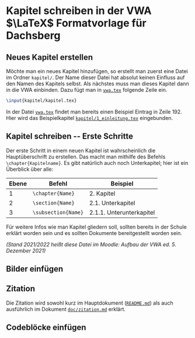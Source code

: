 # Kapitel schreiben in der VWA $\LaTeX$ Formatvorlage für Dachsberg

## Neues Kapitel erstellen

Möchte man ein neues Kapitel hinzufügen, so erstellt man zuerst eine Datei im Ordner `kapitel/`.
Der Name dieser Datei hat absolut keinen Einfluss auf den Namen des Kapitels selbst. Als nächstes
muss man dieses Kapitel dann in die VWA einbinden. Dazu fügt man in [`vwa.tex`][vwa_tex] folgende
Zeile ein.

```latex
\input{kapitel/kapitel.tex}
```

In der Datei [`vwa.tex`][vwa_tex] findet man bereits einen Beispiel Eintrag in Zeile 192. Hier
wird das Beispielkapitel [`kapitel/1_einleitung.tex`][k_1_einleitung_tex] eingebunden.

## Kapitel schreiben -- Erste Schritte

Der erste Schritt in einem neuen Kapitel ist wahrscheinlich die Hauptüberschrift zu erstellen.
Das macht man mithilfe des Befehls `\chapter{Kapitelname}`. Es gibt natürlich auch noch
Unterkapitel; hier ist ein Überblick über alle:

| Ebene | Befehl              | Beispiel                 |
|-------|---------------------|--------------------------|
| 1     | `\chapter{Name}`    | 2. Kapitel               |
| 2     | `\section{Name}`    | 2.1. Unterkapitel        |
| 3     | `\subsection{Name}` | 2.1.1. Unterunterkapitel |

Für weitere Infos wie man Kapitel gliedern soll, sollten bereits in der Schule erklärt worden sein
und es sollten Dokumente bereitgestellt worden sein.

*(Stand 2021/2022 heißt diese Datei im Moodle: Aufbau der VWA ed. 5. Dezember 2021)*

## Bilder einfügen

<!-- TODO: Add description -->

## Zitation

Die Zitation wird sowohl kurz im Hauptdokument ([`README.md`][readme_md]) als auch ausführlich
im Dokument [`doc/zitation.md`][doc_zitation_md] erklärt.

## Codeblöcke einfügen

<!-- TODO: Add description -->



[vwa_tex]: ../vwa.tex	"VWA.tex"
[readme_md]: ../README.md "README.md"
[doc_zitation_md]: ./zitation.md "zitation.md"
[k_1_einleitung_tex]: ../kapitel/1_einleitung.tex "1_einleitung.tex"
